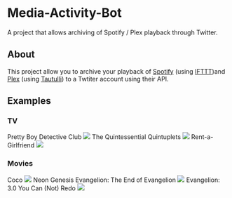 # Media-Activity-Bot
A project that allows archiving of Spotify / Plex playback through Twitter.

## About
This project allow you to archive your playback of [Spotify](https://spotify.com) (using [IFTTT](https://ifttt.com))and [Plex](https://plex.tv) (using [Tautulli](https://tautulli.com/)) to a Twtiter account using their API.

## Examples
### TV
Pretty Boy Detective Club
![](https://github.com/Joshua-Noakes1/Media-Activity-Bot/raw/master/github/images/tv/image-pbdc.png)
The Quintessential Quintuplets
![](https://github.com/Joshua-Noakes1/Media-Activity-Bot/raw/master/github/images/tv/image-qq.png)
Rent-a-Girlfriend
![](https://github.com/Joshua-Noakes1/Media-Activity-Bot/raw/master/github/images/tv/image-rag.png)
### Movies
Coco
![](https://github.com/Joshua-Noakes1/Media-Activity-Bot/raw/master/github/images/movies/image-coco.png)
Neon Genesis Evangelion: The End of Evangelion
![](https://github.com/Joshua-Noakes1/Media-Activity-Bot/raw/master/github/images/movies/image-eoe.png)
Evangelion: 3.0 You Can (Not) Redo
![](https://github.com/Joshua-Noakes1/Media-Activity-Bot/raw/master/github/images/movies/image-eva3.png)